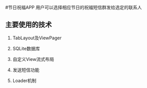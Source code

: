#节日祝福APP
用户可以选择相应节日的祝福短信群发给选定的联系人

## 主要使用的技术
1. TabLayout及ViewPager

2. SQLite数据库

3. 自定义View流式布局

4. 发送短信功能

5. Loader机制